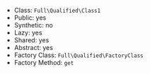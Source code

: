 - Class: `Full\Qualified\Class1`
- Public: yes
- Synthetic: no
- Lazy: yes
- Shared: yes
- Abstract: yes
- Factory Class: `Full\Qualified\FactoryClass`
- Factory Method: `get`